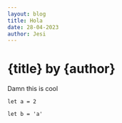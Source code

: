 ```yaml
---
layout: blog
title: Hola
date: 28-04-2023
author: Jesi
---
```


<script>
  import Test from '$lib/Components/Test.svelte'
</script>

# {title} by {author}

Damn this is cool

<Test date={date} />

```
let a = 2

let b = 'a'
```
